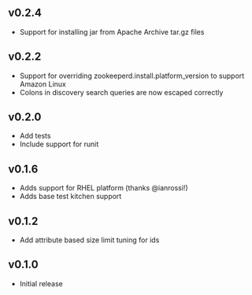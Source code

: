 ## v0.2.4
* Support for installing jar from Apache Archive tar.gz files

## v0.2.2
* Support for overriding zookeeperd.install.platform_version to support Amazon Linux
* Colons in discovery search queries are now escaped correctly

## v0.2.0
* Add tests
* Include support for runit

## v0.1.6
* Adds support for RHEL platform (thanks @ianrossi!)
* Adds base test kitchen support

## v0.1.2
* Add attribute based size limit tuning for ids

## v0.1.0
* Initial release
